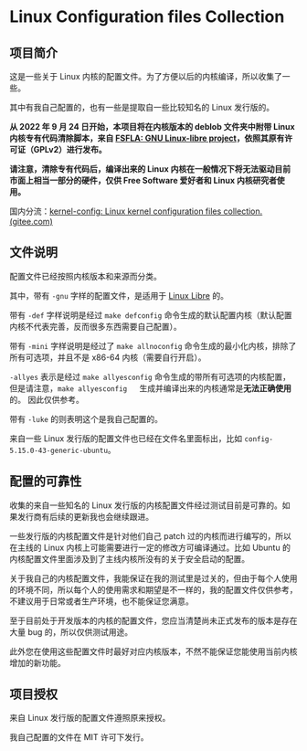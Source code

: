 # Linux Configuration files Collection

## 项目简介

这是一些关于 Linux 内核的配置文件。为了方便以后的内核编译，所以收集了一些。

其中有我自己配置的，也有一些是提取自一些比较知名的 Linux 发行版的。



**从 2022 年 9 月 24 日开始，本项目将在内核版本的 deblob 文件夹中附带 Linux 内核专有代码清除脚本，来自 [FSFLA: GNU Linux-libre project](http://www.fsfla.org/ikiwiki/selibre/linux-libre/)，依照其原有许可证（GPLv2）进行发布。**

**请注意，清除专有代码后，编译出来的 Linux 内核在一般情况下将无法驱动目前市面上相当一部分的硬件，仅供 Free Software 爱好者和 Linux 内核研究者使用。**



国内分流：[kernel-config: Linux kernel configuration files collection. (gitee.com)](https://gitee.com/njlyf2011/kernel-config)



## 文件说明

配置文件已经按照内核版本和来源而分类。

其中，带有 `-gnu` 字样的配置文件，是适用于 [Linux Libre](https://en.wikipedia.org/wiki/Linux-libre) 的。

带有 `-def` 字样说明是经过 `make defconfig` 命令生成的默认配置内核（默认配置内核不代表完善，反而很多东西需要自己配置）。

带有 `-mini` 字样说明是经过了 `make allnoconfig` 命令生成的最小化内核，排除了所有可选项，并且不是 x86-64 内核（需要自行开启）。

`-allyes` 表示是经过 `make allyesconfig` 命令生成的带所有可选项的内核配置，但是请注意，`make allyesconfig   `生成并编译出来的内核通常是**无法正确使用**的。 因此仅供参考。

带有 `-luke` 的则表明这个是我自己配置的。

来自一些 Linux 发行版的配置文件也已经在文件名里面标出，比如 `config-5.15.0-43-generic-ubuntu`。



## 配置的可靠性

收集的来自一些知名的 Linux 发行版的内核配置文件经过测试目前是可靠的。如果发行商有后续的更新我也会继续跟进。

一些发行版的内核配置文件是针对他们自己 patch 过的内核而进行编写的，所以在主线的 Linux 内核上可能需要进行一定的修改方可编译通过。比如 Ubuntu 的内核配置文件里面涉及到了主线内核所没有的关于安全启动的配置。

关于我自己的内核配置文件，我能保证在我的测试里是过关的，但由于每个人使用的环境不同，所以每个人的使用需求和期望是不一样的，我的配置文件仅供参考，不建议用于日常或者生产环境，也不能保证您满意。

至于目前处于开发版本的内核的配置文件，您应当清楚尚未正式发布的版本是存在大量 bug 的，所以仅供测试用途。

此外您在使用这些配置文件时最好对应内核版本，不然不能保证您能使用当前内核增加的新功能。



## 项目授权

来自 Linux 发行版的配置文件遵照原来授权。

我自己配置的文件在 MIT 许可下发行。







